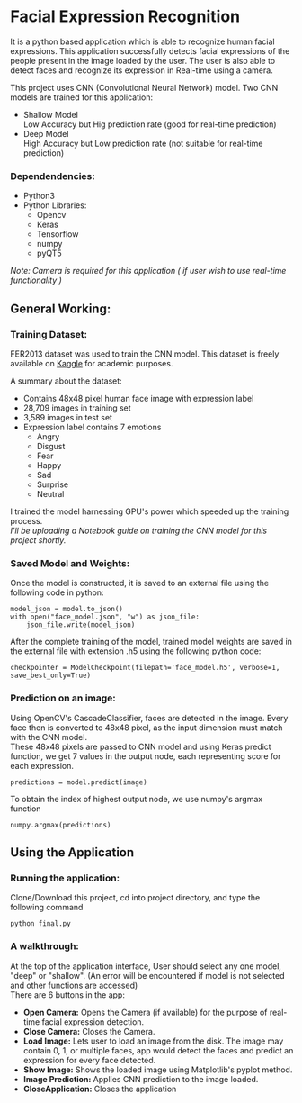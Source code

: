 # Facial Expression Recognition
It is a python based application which is able to recognize human facial expressions. This application successfully detects facial expressions of the people present in the image loaded by the user. The user is also able to detect faces and recognize its expression in Real-time using a camera.    

This project uses CNN (Convolutional Neural Network) model. Two CNN models are trained for this application:
* Shallow Model  
Low Accuracy but Hig prediction rate (good for real-time prediction)
* Deep Model  
High Accuracy but Low prediction rate (not suitable for real-time prediction)

### Dependendencies:
* Python3
* Python Libraries:
  * Opencv  
  * Keras
  * Tensorflow
  * numpy
  * pyQT5

_Note: Camera is required for this application ( if user wish to use real-time functionality )_

## General Working:
### Training Dataset:
FER2013 dataset was used to train the CNN model. This dataset is freely available on [Kaggle](www.kaggle.com) for academic purposes.  
  
A summary about the dataset:
* Contains 48x48 pixel human face image with expression label
* 28,709 images in training set
* 3,589 images in test set
* Expression label contains 7 emotions
  * Angry
  * Disgust
  * Fear
  * Happy
  * Sad
  * Surprise
  * Neutral

I trained the model harnessing GPU's power which speeded up the training process.  
_I'll be uploading a Notebook guide on training the CNN model for this project shortly._
### Saved Model and Weights:
Once the model is constructed, it is saved to an external file using the following code in python:
```
model_json = model.to_json()
with open("face_model.json", "w") as json_file:
    json_file.write(model_json)
```
After the complete training of the model, trained model weights are saved in the external file with extension .h5 using the following python code:
```
checkpointer = ModelCheckpoint(filepath='face_model.h5', verbose=1, save_best_only=True)
```
### Prediction on an image:
Using OpenCV's CascadeClassifier, faces are detected in the image. Every face then is converted to 48x48 pixel, as the input dimension must match with the CNN model.  
These 48x48 pixels are passed to CNN model and using Keras predict function, we get 7 values in the output node, each representing score for each expression.
```
predictions = model.predict(image)
```
To obtain the index of highest output node, we use numpy's argmax function
```
numpy.argmax(predictions)
```
## Using the Application
### Running the application:
Clone/Download this project, cd into project directory, and type the following command
```
python final.py
```
### A walkthrough:
At the top of the application interface, User should select any one model, "deep" or "shallow". (An error will be encountered if model is not selected and other functions are accessed)  
There are 6 buttons in the app:
* **Open Camera:** 
Opens the Camera (if available) for the purpose of real-time facial expression detection.
* **Close Camera:** Closes the Camera.
* **Load Image:** Lets user to load an image from the disk. The image may contain 0, 1, or multiple faces, app would detect the faces and predict an expression for every face detected.
* **Show Image:** Shows the loaded image using Matplotlib's pyplot method.
* **Image Prediction:** Applies CNN prediction to the image loaded.
* **CloseApplication:** Closes the application